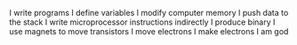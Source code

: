 I write programs
I define variables
I modify computer memory
I push data to the stack
I write microprocessor instructions indirectly
I produce binary
I use magnets to move transistors
I move electrons
I make electrons
I am god
